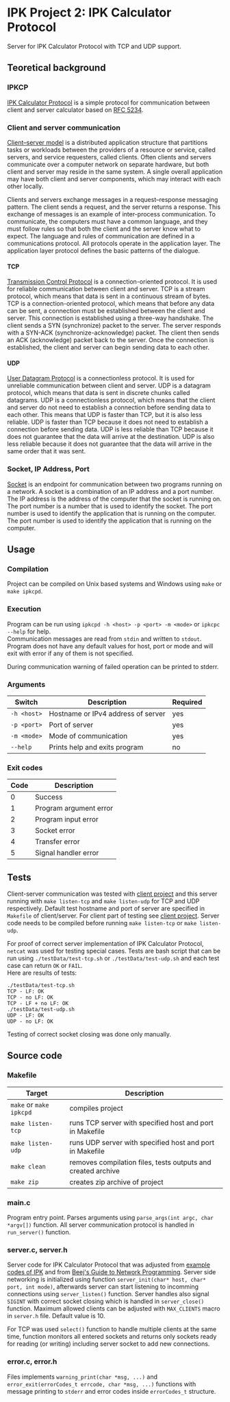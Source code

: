 # IPK Project 2: IPK Calculator Protocol

Server for IPK Calculator Protocol with TCP and UDP support.

## Teoretical background

### IPKCP

[IPK Calculator Protocol][2] is a simple protocol for communication between client and server calculator based on [RFC 5234][4].

### Client and server communication

[Client–server model][6] is a distributed application structure that partitions tasks or workloads between the providers of a resource or service, called servers, and service requesters, called clients. Often clients and servers communicate over a computer network on separate hardware, but both client and server may reside in the same system. A single overall application may have both client and server components, which may interact with each other locally.

Clients and servers exchange messages in a request–response messaging pattern. The client sends a request, and the server returns a response. This exchange of messages is an example of inter-process communication. To communicate, the computers must have a common language, and they must follow rules so that both the client and the server know what to expect. The language and rules of communication are defined in a communications protocol. All protocols operate in the application layer. The application layer protocol defines the basic patterns of the dialogue.

#### TCP

[Transmission Control Protocol][7] is a connection-oriented protocol. It is used for reliable communication between client and server. TCP is a stream protocol, which means that data is sent in a continuous stream of bytes. TCP is a connection-oriented protocol, which means that before any data can be sent, a connection must be established between the client and server. This connection is established using a three-way handshake. The client sends a SYN (synchronize) packet to the server. The server responds with a SYN-ACK (synchronize-acknowledge) packet. The client then sends an ACK (acknowledge) packet back to the server. Once the connection is established, the client and server can begin sending data to each other.

#### UDP

[User Datagram Protocol][8] is a connectionless protocol. It is used for unreliable communication between client and server. UDP is a datagram protocol, which means that data is sent in discrete chunks called datagrams. UDP is a connectionless protocol, which means that the client and server do not need to establish a connection before sending data to each other. This means that UDP is faster than TCP, but it is also less reliable. UDP is faster than TCP because it does not need to establish a connection before sending data. UDP is less reliable than TCP because it does not guarantee that the data will arrive at the destination. UDP is also less reliable because it does not guarantee that the data will arrive in the same order that it was sent.

### Socket, IP Address, Port

[Socket][9] is an endpoint for communication between two programs running on a network. A socket is a combination of an IP address and a port number. The IP address is the address of the computer that the socket is running on. The port number is a number that is used to identify the socket. The port number is used to identify the application that is running on the computer. The port number is used to identify the application that is running on the computer.

## Usage

### Compilation

Project can be compiled on Unix based systems and Windows using `make` or `make ipkcpd`.

### Execution

Program can be run using `ipkcpd -h <host> -p <port> -m <mode>` or `ipkcpc --help` for help.  
Communication messages are read from `stdin` and written to `stdout`.
Program does not have any default values for host, port or mode and will exit with error if any of them is not specified.

During communication warning of failed operation can be printed to stderr.

### Arguments

| Switch      | Description                        | Required |
| ----------- | ---------------------------------- | -------- |
| `-h <host>` | Hostname or IPv4 address of server | yes      |
| `-p <port>` | Port of server                     | yes      |
| `-m <mode>` | Mode of communication              | yes      |
| `--help`    | Prints help and exits program      | no       |

### Exit codes

| Code | Description            |
| ---- | ---------------------- |
| 0    | Success                |
| 1    | Program argument error |
| 2    | Program input error    |
| 3    | Socket error           |
| 4    | Transfer error         |
| 5    | Signal handler error   |

## Tests

Client-server communication was tested with [client project][1] and this server running with `make listen-tcp` and `make listen-udp` for TCP and UDP respectively.
Default test hostname and port of server are specified in `Makefile` of client/server. For client part of testing see [client project][1].
Server code needs to be compiled before running `make listen-tcp` or `make listen-udp`.

For proof of correct server implementation of IPK Calculator Protocol, `netcat` was used for testing special cases.
Tests are bash script that can be run using `./testData/test-tcp.sh` or `./testData/test-udp.sh` and each test case can return `OK` or `FAIL`.  
Here are results of tests:

```
./testData/test-tcp.sh
TCP - LF: OK
TCP - no LF: OK
TCP - LF + no LF: OK
./testData/test-udp.sh
UDP - LF: OK
UDP - no LF: OK
```

Testing of correct socket closing was done only manually.

## Source code

### Makefile

| Target                  | Description                                                  |
| ----------------------- | ------------------------------------------------------------ |
| `make` or `make ipkcpd` | compiles project                                             |
| `make listen-tcp`       | runs TCP server with specified host and port in Makefile     |
| `make listen-udp`       | runs UDP server with specified host and port in Makefile     |
| `make clean`            | removes compilation files, tests outputs and created archive |
| `make zip`              | creates zip archive of project                               |

### main.c

Program entry point. Parses arguments using `parse_args(int argc, char *argv[])` function.
All server communication protocol is handled in `run_server()` function.

### server.c, server.h

Server code for IPK Calculator Protocol that was adjusted from [example codes of IPK][3] and from [Beej's Guide to Network Programming][5].
Server side networking is initialized using function `server_init(char* host, char* port, int mode)`, afterwards server can start listening to incomming connections using `server_listen()` function. Server handles also signal `SIGINT` with correct socket closing which is handled in `server_close()` function.
Maximum allowed clients can be adjusted with `MAX_CLIENTS` macro in `server.h` file. Default value is 10.

For TCP was used `select()` function to handle multiple clients at the same time, function monitors all entered sockets and returns only sockets ready for reading (or writing) including server socket to add new connections.

### error.c, error.h

Files implements `warning_print(char *msg, ...)` and `error_exit(errorCodes_t errcode, char *msg, ...)` functions with message printing to `stderr` and error codes inside `errorCodes_t` structure.

<!-- References -->

[1]: https://git.fit.vutbr.cz/xgerge01/ipk/src/branch/master/client "Client project"
[2]: https://git.fit.vutbr.cz/NESFIT/IPK-Projekty/src/branch/master/Project%201/Protocol.md "IPK Calculator protocol"
[3]: https://git.fit.vutbr.cz/NESFIT/IPK-Projekty/src/branch/master/Stubs/cpp "IPK Example codes"
[4]: https://www.rfc-editor.org/info/std68 "RFC 5234"
[5]: https://beej.us/guide/bgnet/html/ "Beej's Guide to Network Programming"
[6]: https://en.wikipedia.org/wiki/Client%E2%80%93server_model "Client-server model"
[7]: https://en.wikipedia.org/wiki/Transmission_Control_Protocol "Transmission Control Protocol"
[8]: https://en.wikipedia.org/wiki/User_Datagram_Protocol "User Datagram Protocol"
[9]: https://en.wikipedia.org/wiki/Network_socket "Network socket"
